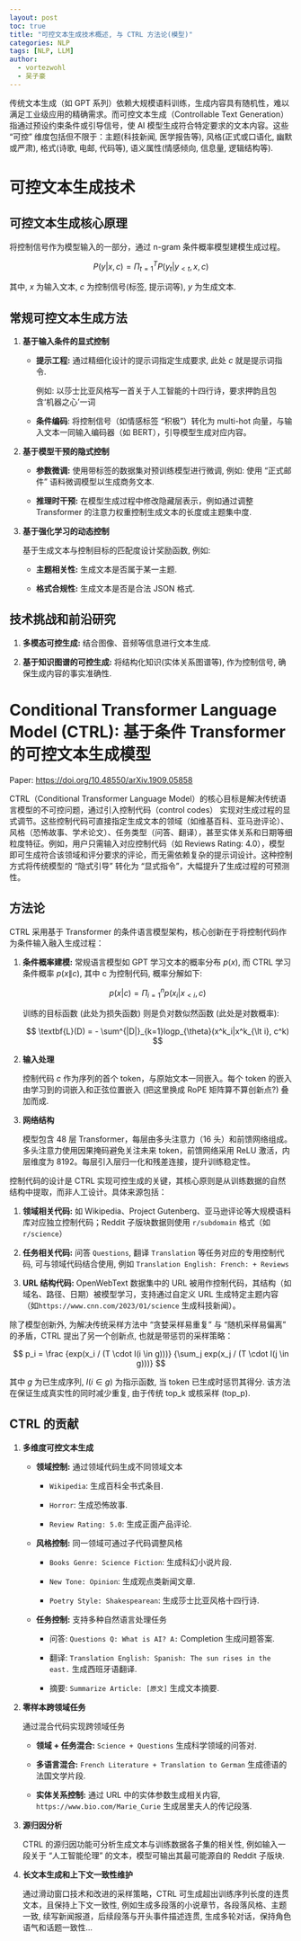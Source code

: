 ```yaml
---
layout: post
toc: true
title: "可控文本生成技术概述, 与 CTRL 方法论(模型)"
categories: NLP
tags: [NLP, LLM]
author:
  - vortezwohl
  - 吴子豪
---
```


传统文本生成（如 GPT 系列）依赖大规模语料训练，生成内容具有随机性，难以满足工业级应用的精确需求。而可控文本生成（Controllable Text Generation）指通过预设约束条件或引导信号，使 AI 模型生成符合特定要求的文本内容。这些 “可控” 维度包括但不限于：主题(科技新闻, 医学报告等), 风格(正式或口语化, 幽默或严肃), 格式(诗歌, 电邮, 代码等), 语义属性(情感倾向, 信息量, 逻辑结构等).

# 可控文本生成技术

## 可控文本生成核心原理

将控制信号作为模型输入的一部分，通过 n-gram 条件概率模型建模生成过程。

$$
P(y|x,c) = \Pi^T_{t=1}P(y_t|y_{\lt t}, x, c)
$$

其中, $x$ 为输入文本, $c$ 为控制信号(标签, 提示词等), $y$ 为生成文本.

## 常规可控文本生成方法

1. **基于输入条件的显式控制**

    - **提示工程:** 通过精细化设计的提示词指定生成要求, 此处 $c$ 就是提示词指令.

        例如: 以莎士比亚风格写一首关于人工智能的十四行诗，要求押韵且包含‘机器之心’一词

    - **条件编码**: 将控制信号（如情感标签 “积极”）转化为 multi-hot 向量，与输入文本一同输入编码器（如 BERT），引导模型生成对应内容。

2. **基于模型干预的隐式控制**

    - **参数微调:** 使用带标签的数据集对预训练模型进行微调, 例如: 使用 “正式邮件” 语料微调模型以生成商务文本.

    - **推理时干预:** 在模型生成过程中修改隐藏层表示，例如通过调整 Transformer 的注意力权重控制生成文本的长度或主题集中度.

3. **基于强化学习的动态控制**

    基于生成文本与控制目标的匹配度设计奖励函数, 例如:

    - **主题相关性:** 生成文本是否属于某一主题.

    - **格式合规性:** 生成文本是否是合法 JSON 格式.

## 技术挑战和前沿研究

1. **多模态可控生成:** 结合图像、音频等信息进行文本生成.

3. **基于知识图谱的可控生成:** 将结构化知识(实体关系图谱等), 作为控制信号, 确保生成内容的事实准确性.

# Conditional Transformer Language Model (CTRL): 基于条件 Transformer 的可控文本生成模型

Paper: https://doi.org/10.48550/arXiv.1909.05858

CTRL（Conditional Transformer Language Model）的核心目标是解决传统语言模型的不可控问题，通过引入控制代码（control codes） 实现对生成过程的显式调节。这些控制代码可直接指定生成文本的领域（如维基百科、亚马逊评论）、风格（恐怖故事、学术论文）、任务类型（问答、翻译），甚至实体关系和日期等细粒度特征。例如，用户只需输入对应控制代码（如 Reviews Rating: 4.0），模型即可生成符合该领域和评分要求的评论，而无需依赖复杂的提示词设计。这种控制方式将传统模型的 “隐式引导” 转化为 “显式指令”，大幅提升了生成过程的可预测性。

## 方法论

CTRL 采用基于 Transformer 的条件语言模型架构，核心创新在于将控制代码作为条件输入融入生成过程：

1. **条件概率建模:** 常规语言模型如 GPT 学习文本的概率分布 $p(x)$, 而 CTRL 学习条件概率 $p(x \| c)$, 其中 c 为控制代码, 概率分解如下:

    $$
    p(x|c) = \Pi^n_{i=1}p(x_i|x_{\lt i}, c)
    $$

    训练的目标函数 (此处为损失函数) 则是负对数似然函数 (此处是对数概率): 

    $$
    \textbf{L}(D) = - \sum^{|D|}_{k=1}logp_{\theta}(x^k_i|x^k_{\lt i}, c^k)
    $$

2. **输入处理**

    控制代码 $c$ 作为序列的首个 token，与原始文本一同嵌入。每个 token 的嵌入由学习到的词嵌入和正弦位置嵌入 (把这里换成 RoPE 矩阵算不算创新点?) 叠加而成.

3. **网络结构**

    模型包含 48 层 Transformer，每层由多头注意力（16 头）和前馈网络组成。多头注意力使用因果掩码避免关注未来 token，前馈网络采用 ReLU 激活，内层维度为 8192。每层引入层归一化和残差连接，提升训练稳定性。


控制代码的设计是 CTRL 实现可控生成的关键，其核心原则是从训练数据的自然结构中提取，而非人工设计。具体来源包括：

1. **领域相关代码:** 如 Wikipedia、Project Gutenberg、亚马逊评论等大规模语料库对应独立控制代码；Reddit 子版块数据则使用 `r/subdomain` 格式（如 `r/science`）

2. **任务相关代码:** 问答 `Questions`, 翻译 `Translation` 等任务对应的专用控制代码, 可与领域代码结合使用, 例如 `Translation English: French: + Reviews`

3. **URL 结构代码:** OpenWebText 数据集中的 URL 被用作控制代码，其结构（如域名、路径、日期）被模型学习，支持通过自定义 URL 生成特定主题内容（如`https://www.cnn.com/2023/01/science` 生成科技新闻）。

除了模型创新外, 为解决传统采样方法中 “贪婪采样易重复” 与 “随机采样易偏离” 的矛盾，CTRL 提出了另一个创新点, 也就是带惩罚的采样策略：

$$
p_i = \frac {exp(x_i / (T \cdot I(i \in g)))} {\sum_j exp(x_j / (T \cdot I(j \in g)))}
$$

其中 $g$ 为已生成序列, $I(i \in g)$ 为指示函数, 当 token 已生成时惩罚其得分. 该方法在保证生成真实性的同时减少重复, 由于传统 top_k 或核采样 (top_p).

## CTRL 的贡献

1. **多维度可控文本生成**

    - **领域控制:** 通过领域代码生成不同领域文本

        - `Wikipedia`: 生成百科全书式条目.

        - `Horror`: 生成恐怖故事.

        - `Review Rating: 5.0`: 生成正面产品评论.

    - **风格控制:** 同一领域可通过子代码调整风格

        - `Books Genre: Science Fiction`: 生成科幻小说片段.

        - `New Tone: Opinion`: 生成观点类新闻文章.

        - `Poetry Style: Shakespearean`: 生成莎士比亚风格十四行诗.

    - **任务控制:** 支持多种自然语言处理任务

        - 问答: `Questions Q: What is AI? A:` Completion 生成问题答案.

        - 翻译: `Translation English: Spanish: The sun rises in the east.` 生成西班牙语翻译.

        - 摘要: `Summarize Article: [原文]` 生成文本摘要.

2. **零样本跨领域任务**

    通过混合代码实现跨领域任务

    - **领域 + 任务混合:** `Science + Questions` 生成科学领域的问答对.

    - **多语言混合:** `French Literature + Translation to German` 生成德语的法国文学片段.

    - **实体关系控制:** 通过 URL 中的实体参数生成相关内容, `https://www.bio.com/Marie_Curie` 生成居里夫人的传记段落.

3. **源归因分析**

    CTRL 的源归因功能可分析生成文本与训练数据各子集的相关性, 例如输入一段关于 “人工智能伦理” 的文本，模型可输出其最可能源自的 Reddit 子版块.

4. **长文本生成和上下文一致性维护**

    通过滑动窗口技术和改进的采样策略，CTRL 可生成超出训练序列长度的连贯文本，且保持上下文一致性, 例如生成多段落的小说章节，各段落风格、主题一致, 续写新闻报道，后续段落与开头事件描述连贯, 生成多轮对话，保持角色语气和话题一致性...
